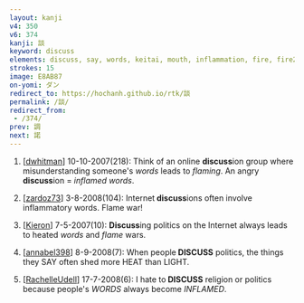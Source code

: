 ```yaml
---
layout: kanji
v4: 350
v6: 374
kanji: 談
keyword: discuss
elements: discuss, say, words, keitai, mouth, inflammation, fire, fire2
strokes: 15
image: E8AB87
on-yomi: ダン
redirect_to: https://hochanh.github.io/rtk/談
permalink: /談/
redirect_from:
 - /374/
prev: 調
next: 諾
---
```


1) [<a href="http://kanji.koohii.com/profile/dwhitman">dwhitman</a>] 10-10-2007(218): Think of an online <strong>discuss</strong>ion group where misunderstanding someone&#039;s <em>words</em> leads to <em>flaming</em>. An angry <strong>discuss</strong>ion = <em>inflamed</em> <em>words</em>.

2) [<a href="http://kanji.koohii.com/profile/zardoz73">zardoz73</a>] 3-8-2008(104): Internet<strong> discuss</strong>ions often involve inflammatory words. Flame war!

3) [<a href="http://kanji.koohii.com/profile/Kieron">Kieron</a>] 7-5-2007(10): <strong>Discuss</strong>ing politics on the Internet always leads to heated <em>words</em> and <em>flame</em> wars.

4) [<a href="http://kanji.koohii.com/profile/annabel398">annabel398</a>] 8-9-2008(7): When people<strong> DISCUSS</strong> politics, the things they SAY often shed more HEAT than LIGHT.

5) [<a href="http://kanji.koohii.com/profile/RachelleUdell">RachelleUdell</a>] 17-7-2008(6): I hate to<strong> DISCUSS</strong> religion or politics because people&#039;s <em>WORDS</em> always become <em>INFLAMED</em>.

